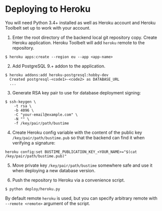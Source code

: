 # Deploying to Heroku

You will need Python 3.4+ installed as well as
Heroku account and Heroku Toolbelt set up to work with your account.

1. Enter the root directory of the backend local git repository copy.
  Create Heroku application. Heroku Toolbelt will add `heroku` remote
  to the repository.

  ```
  $ heroku apps:create --region eu --app <app-name>
  ```

2. Add PostgreSQL 9.+ addon to the application.

  ```
  $ heroku addons:add heroku-postgresql:hobby-dev
    Created postgresql-<code1>-<code2> as DATABASE_URL
    ...
  ```

3. Generate RSA key pair to use for database deployment signing:
  ```
  $ ssh-keygen \
      -t rsa \
      -b 4096 \
      -C "your-email@example.com" \ 
      -N "" \
      -f /key/pair/path/bustime
  ```

4. Create Heroku config variable with the content of the public key
  `/key/pair/path/bustime.pub` so that the backend can find it when verifying 
  a signature:
  ```
  heroku config:set BUSTIME_PUBLICATION_KEY_<YOUR_NAME>="$(cat /key/pair/path/bustime.pub)"
  ```
  
5. Move private key `/key/pair/path/bustime` somewhere safe and use it when
   deploying a new database version.

6. Push the repository to Heroku via a convenience script.

  ```
  $ python deploy/heroku.py
  ```

  By default remote `heroku` is used, but you can specify arbitrary
  remote with `--remote <remote>` argument of the script.

